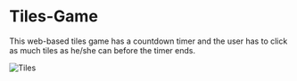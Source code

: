 # Tiles-Game
This web-based tiles game has a countdown timer and the user has to click as much tiles as he/she can before the timer ends.

![Tiles](https://user-images.githubusercontent.com/94324724/159173442-e7704e9e-7b0a-4e02-90b4-f79e81d70818.png)
